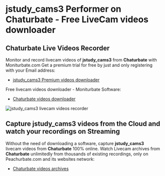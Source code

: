 # jstudy_cams3 Performer on Chaturbate - Free LiveCam videos downloader

## Chaturbate Live Videos Recorder

Monitor and record livecam videos of **jstudy_cams3** from **Chaturbate** with Moniturbate.com
Get a premium trial for free by just and only registering with your Email address:
* [jstudy_cams3 Premium videos downloader](https://moniturbate.com/request-demo-licence-key.html)

Free livecam videos downloader - Moniturbate Software:
* [Chaturbate videos downloader](https://moniturbate.com/moniturbate-download-software.html)

![jstudy_cams3 livecam videos recorder](https://peachurnet.com/templates/moniturbate-software.png)


## Capture jstudy_cams3 videos from the Cloud and watch your recordings on Streaming

Without the need of downloading a software, capture **jstudy_cams3** livecam videos from **Chaturbate** 100% online.
Watch Livecam archives from **Chaturbate** unlimitedly from thousands of existing recordings, only on Peachurbate.com and its websites network:
* [Chaturbate videos archives](https://peachurnet.com/)